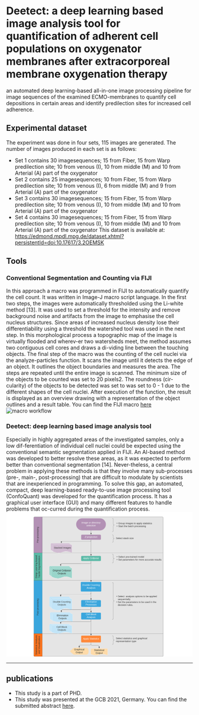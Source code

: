 # Deetect: a deep learning based image analysis tool for quantification of adherent cell populations on oxygenator membranes after extracorporeal membrane oxygenation therapy
an automated deep learning-based all-in-one image processing pipeline for image sequences of the examined ECMO-membranes to quantify cell depositions in certain areas and identify predilection sites for increased cell adherence. 

## Experimental dataset
The experiment was done in four sets, 115 images are generated. The number of images produced in each set is as follows: 
- Set 1 contains 30 imagesequences; 15 from Fiber, 15 from Warp predilection site;   10 from venous (I), 10  from middle (M) and 10 from Arterial (A) part of the oxygenator 
- Set 2 contains 25 imagesequences; 10 from Fiber, 15 from Warp predilection site;   10 from venous (I), 6  from middle (M) and 9 from Arterial (A) part of the oxygenator
- Set 3 contains 30 imagesequences; 15 from Fiber, 15 from Warp predilection site;   10 from venous (I), 10  from middle (M) and 10 from Arterial (A) part of the oxygenator
- Set 4 contains 30 imagesequences; 15 from Fiber, 15 from Warp predilection site;   10 from venous (I), 10  from middle (M) and 10 from Arterial (A) part of the oxygenator
This dataset is available at: https://edmond.mpdl.mpg.de/dataset.xhtml?persistentId=doi:10.17617/3.2OEMSK  
## Tools
### Conventional Segmentation and Counting via FIJI 
In this approach a macro was programmed in FIJI to automatically quantify the cell count. It was written in Image-J macro script language. In the first two steps, the images were automatically thresholded using the Li-white method [13]. It was used to set a threshold for the intensity and remove background noise and artifacts from the image to emphasise the cell nucleus structures. Since areas of increased nucleus density lose their differentiability using a threshold the watershed tool was used in the next step. In this morphological process a topographic map of the image is virtually flooded and wherev-er two watersheds meet, the method assumes two contiguous cell cores and draws a di-viding line between the touching objects. The final step of the macro was the counting of the cell nuclei via the analyze-particles function. It scans the image until it detects the edge of an object. It outlines the object boundaries and measures the area. The steps are repeated until the entire image is scanned. 
The minimum size of the objects to be counted was set to 20 pixels2. The roundness (cir-cularity) of the objects to be detected was set to was set to 0 - 1 due to the different shapes of the cell nuclei. After execution of the function, the result is displayed as an overview drawing with a representation of the object outlines and a result table. 
You can find the FIJI macro [here](https://github.com/zgormez/TH-BINGEN_ECMO_AI/blob/main/DAPI%20Counting.ijm)
![macro workflow](https://github.com/zgormez/TH-BINGEN_ECMO_AI/blob/main/images/macro_workflow.png)

### Deetect:  deep learning based image analysis tool
Especially in highly aggregated areas of the investigated samples, only a low dif-ferentiation of individual cell nuclei could be expected using the conventional semantic segmentation applied in FIJI. An AI-based method was developed to better resolve these areas, as it was expected to perform better than conventional segmentation [14]. Never-theless, a central problem in applying these methods is that they involve many sub-processes (pre-, main-, post-processing) that are difficult to modulate by scientists that are inexperienced in programming.
To solve this gap, an automated, compact, deep learning-based ready-to-use image processing tool (ConfoQuant) was developed for the quantification process. It has a graphical user interface (GUI) and many different features to handle problems that oc-curred during the quantification process. 
![Deetect workflow](https://github.com/zgormez/Deetect/blob/main/images/Deetect_workflow_12.08.png)

--------------------
## publications
* This study is a part of PHD. 
* This study was presented at the GCB 2021, Germany. You can find the submitted abstract [here](https://github.com/zgormez/Deetect/blob/main/papers/GCB_2021_G%C3%B6rmez_Hoeren_Richter_Krause_Troidl.pdf).
